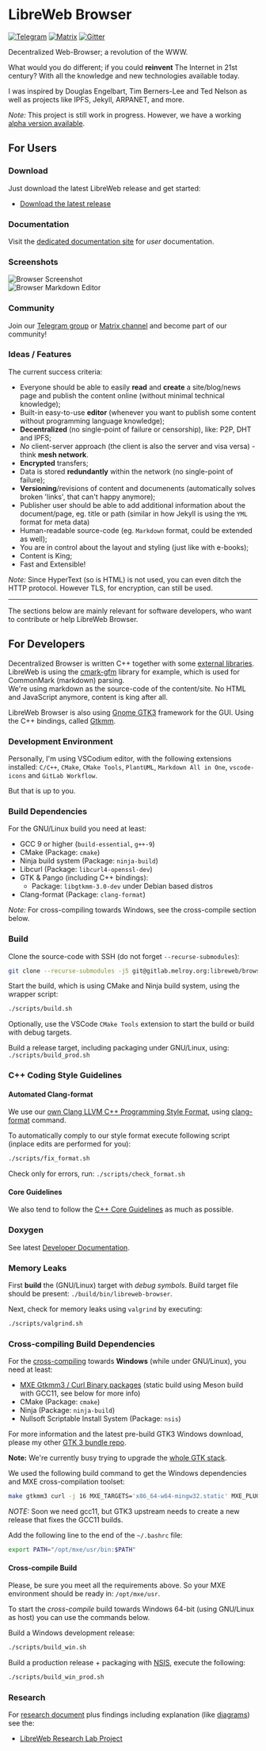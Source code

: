 # LibreWeb Browser

[![Telegram](https://img.shields.io/badge/chat-on%20telegram-brightgreen)](https://t.me/libreweb)
[![Matrix](https://img.shields.io/badge/chat-on%20matrix-brightgreen)](https://matrix.to/#/#libreweb:melroy.org)
[![Gitter](https://img.shields.io/badge/chat-on%20gitter-brightgreen)](https://gitter.im/LibreWeb/Browser)

Decentralized Web-Browser; a revolution of the WWW.

What would you do different; if you could **reinvent** The Internet in 21st century? With all the knowledge and new technologies available today.

I was inspired by Douglas Engelbart, Tim Berners-Lee and Ted Nelson as well as projects like IPFS, Jekyll, ARPANET, and more.

*Note:* This project is still work in progress. However, we have a working [alpha version available](https://gitlab.melroy.org/libreweb/browser/-/releases).

## For Users

### Download

Just download the latest LibreWeb release and get started:

* [Download the latest release](https://gitlab.melroy.org/libreweb/browser/-/releases)

### Documentation

Visit the [dedicated documentation site](https://docs.libreweb.org) for *user* documentation.

### Screenshots

![Browser Screenshot](./misc/browser_screenshot.png)  
![Browser Markdown Editor](./misc/browser_screenshot_2.png)

### Community

Join our [Telegram group](https://t.me/libreweb) or [Matrix channel](https://matrix.to/#/#libreweb:melroy.org?via=melroy.org) and become part of our community!

### Ideas / Features

The current success criteria:

* Everyone should be able to easily **read** and **create** a site/blog/news page and publish the content online (without minimal technical knowledge);
* Built-in easy-to-use **editor** (whenever you want to publish some content without programming language knowledge);
* **Decentralized** (no single-point of failure or censorship), like: P2P, DHT and IPFS;
* *No* client-server approach (the client is also the server and visa versa) - think **mesh network**.
* **Encrypted** transfers;
* Data is stored **redundantly** within the network (no single-point of failure);
* **Versioning**/revisions of content and documenents (automatically solves broken 'links', that can't happy anymore);
* Publisher user should be able to add additional information about the document/page, eg. title or path (similar in how Jekyll is using the `YML` format for meta data)
* Human-readable source-code (eg. `Markdown` format, could be extended as well);
* You are in control about the layout and styling (just like with e-books);
* Content is King;
* Fast and Extensible!

*Note:* Since HyperText (so is HTML) is not used, you can even ditch the HTTP protocol. However TLS, for encryption, can still be used.

---

The sections below are mainly relevant for software developers, who want to contribute or help LibreWeb Browser.

## For Developers

Decentralized Browser is written C++ together with some [external libraries](/lib). LibreWeb is using the [cmark-gfm](https://github.com/github/cmark-gfm) library for example, which is used for CommonMark (markdown) parsing.  
We're using markdown as the source-code of the content/site. No HTML and JavaScript anymore, content is king after all.

LibreWeb Browser is also using [Gnome GTK3](https://developer.gnome.org/gtk3/stable/) framework for the GUI. Using the C++ bindings, called [Gtkmm](https://gtkmm.org/en/).

### Development Environment

Personally, I'm using VSCodium editor, with the following extensions installed: `C/C++`, `CMake`, `CMake Tools`, `PlantUML`, `Markdown All in One`, `vscode-icons` and `GitLab Workflow`.

But that is up to you.

### Build Dependencies

For the GNU/Linux build you need at least:

* GCC 9 or higher (`build-essential`, `g++-9`)
* CMake (Package: `cmake`)
* Ninja build system (Package: `ninja-build`)
* Libcurl (Package: `libcurl4-openssl-dev`)
* GTK & Pango (including C++ bindings):
  * Package: `libgtkmm-3.0-dev` under Debian based distros
* Clang-format (Package: `clang-format`)

*Note:* For cross-compiling towards Windows, see the cross-compile section below.

### Build

Clone the source-code with SSH (do not forget `--recurse-submodules`):

```sh
git clone --recurse-submodules -j5 git@gitlab.melroy.org:libreweb/browser.git
```

Start the build, which is using CMake and Ninja build system, using the wrapper script:

```sh
./scripts/build.sh
```

Optionally, use the VSCode `CMake Tools` extension to start the build or build with debug targets.


Build a release target, including packaging under GNU/Linux, using: `./scripts/build_prod.sh`

### C++ Coding Style Guidelines

#### Automated Clang-format

We use our [own Clang LLVM C++ Programming Style Format](.clang-format), using [clang-format](https://clang.llvm.org/docs/ClangFormat.html) command.

To automatically comply to our style format execute following script (inplace edits are performed for you):

```sh
./scripts/fix_format.sh
```

Check only for errors, run: `./scripts/check_format.sh`

#### Core Guidelines

We also tend to follow the [C++ Core Guidelines](http://isocpp.github.io/CppCoreGuidelines/CppCoreGuidelines) as much as possible.

### Doxygen

See latest [Developer Documentation](https://gitlab.melroy.org/libreweb/browser/-/jobs/artifacts/master/file/build/docs/html/index.html?job=doxygen).

### Memory Leaks

First **build** the (GNU/Linux) target with *debug symbols*. Build target file should be present: `./build/bin/libreweb-browser`.

Next, check for memory leaks using `valgrind` by executing:

```sh
./scripts/valgrind.sh
```

### Cross-compiling Build Dependencies

For the [cross-compiling](https://en.wikipedia.org/wiki/Cross_compiler) towards **Windows** (while under GNU/Linux), you need at least:

* [MXE Gtkmm3 / Curl Binary packages](mxe.cc) (static build using Meson build with GCC11, see below for more info)
* CMake (Package: `cmake`)
* Ninja (Package: `ninja-build`)
* Nullsoft Scriptable Install System (Package: `nsis`)

For more information and the latest pre-build GTK3 Windows download, please my other [GTK 3 bundle repo](https://gitlab.melroy.org/melroy/gtk-3-bundle-for-windows).

**Note:** We're currently busy trying to upgrade the [whole GTK stack](https://github.com/danger89/mxe/tree/update_gtk).

We used the following build command to get the Windows dependencies and MXE cross-compilation toolset:

```sh
make gtkmm3 curl -j 16 MXE_TARGETS='x86_64-w64-mingw32.static' MXE_PLUGIN_DIRS='plugins/gcc10'
```

*NOTE:* Soon we need gcc11, but GTK3 upstream needs to create a new release that fixes the GCC11 builds.

Add the following line to the end of the `~/.bashrc` file:

```bash
export PATH="/opt/mxe/usr/bin:$PATH"
```

#### Cross-compile Build

Please, be sure you meet all the requirements above. So your MXE environment should be ready in: `/opt/mxe/usr`.

To start the *cross-compile* build towards Windows 64-bit (using GNU/Linux as host) you can use the commands below.

Build a Windows development release:

```sh
./scripts/build_win.sh
```

Build a production release + packaging with [NSIS](https://sourceforge.net/projects/nsis/), execute the following:

```sh
./scripts/build_win_prod.sh
```

### Research

For [research document](https://gitlab.melroy.org/libreweb/research_lab/-/blob/master/research.md) plus findings including explanation (like [diagrams](https://gitlab.melroy.org/libreweb/research_lab/-/blob/master/diagrams.md)) see the:

* [LibreWeb Research Lab Project](https://gitlab.melroy.org/libreweb/research_lab/-/tree/master)
